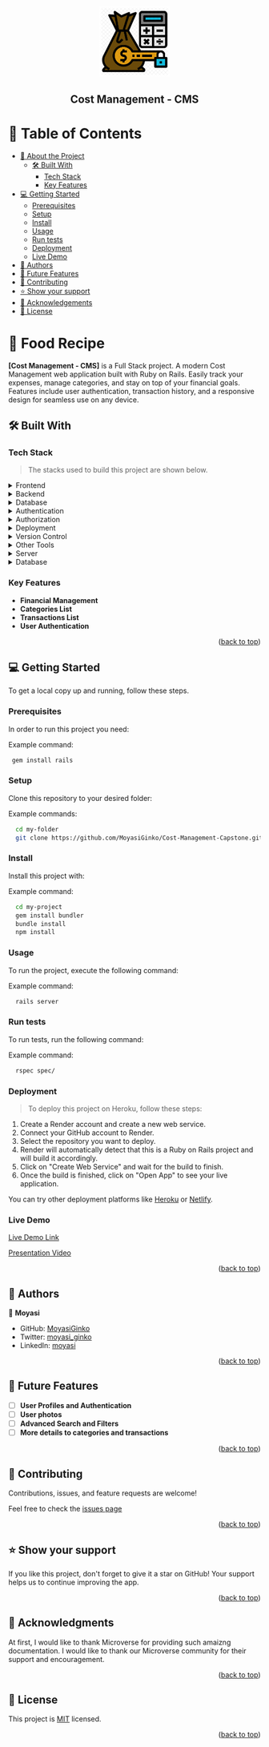 <a name="readme-top"></a>

<div align="center">
  <img src="cms-logo.png" alt="logo" width="140"  height="auto" />
  <br/>

  <h2><b>Cost Management - CMS</b></h2>
</div>

# 📗 Table of Contents

- [📖 About the Project](#about-project)
  - [🛠 Built With](#built-with)
    - [Tech Stack](#tech-stack)
    - [Key Features](#key-features)
- [💻 Getting Started](#getting-started)
  - [Prerequisites](#prerequisites)
  - [Setup](#setup)
  - [Install](#install)
  - [Usage](#usage)
  - [Run tests](#run-tests)
  - [Deployment](#deployment)
  - [Live Demo](#live-demo)
- [👥 Authors](#authors)
- [🔭 Future Features](#future-features)
- [🤝 Contributing](#contributing)
- [⭐️ Show your support](#support)
- [🙏 Acknowledgements](#acknowledgements)
- [📝 License](#license)

# 📖 Food Recipe <a name="about-project"></a>

**[Cost Management - CMS]** is a Full Stack project. A modern Cost Management web application built with Ruby on Rails. Easily track your expenses, manage categories, and stay on top of your financial goals. Features include user authentication, transaction history, and a responsive design for seamless use on any device.

## 🛠 Built With <a name="built-with"></a>

### Tech Stack <a name="tech-stack"></a>

> The stacks used to build this project are shown below.

<details>
  <summary>Frontend</summary>
  <ul>
    <li><a href="https://developer.mozilla.org/en-US/docs/Web/HTML">HTML</a></li>
    <li><a href="https://rubyonrails.org/">ERB (Embedded Ruby)</a></li>
    <li><a href="https://developer.mozilla.org/en-US/docs/Web/CSS">CSS</a></li>
    <li><a href="https://developer.mozilla.org/en-US/docs/Web/JavaScript">JavaScript</a></li>
    <li><a href="https://tailwindcss.com/">Tailwind CSS</a></li>
  </ul>
</details>
<details>
  <summary>Backend</summary>
  <ul>
    <li><a href="https://rubyonrails.org/">Ruby on Rails</a></li>
  </ul>
</details>
<details>
  <summary>Database</summary>
  <ul>
    <li><a href="https://www.postgresql.org/">PostgreSQL</a></li>
  </ul>
</details>
<details>
  <summary>Authentication</summary>
  <ul>
    <li><a href="https://github.com/heartcombo/devise">Devise</a></li>
  </ul>
</details>
<details>
  <summary>Authorization</summary>
  <ul>
    <li><a href="https://github.com/CanCanCommunity/cancancan">CanCanCan</a></li>
  </ul>
</details>
<details>
  <summary>Deployment</summary>
  <ul>
    <li><a href="https://www.heroku.com/">Heroku</a></li>
  </ul>
</details>
<details>
  <summary>Version Control</summary>
  <ul>
    <li><a href="https://git-scm.com/">Git</a></li>
    <li><a href="https://github.com/">GitHub</a></li>
  </ul>
</details>
<details>
  <summary>Other Tools</summary>
  <ul>
    <li><a href="https://code.visualstudio.com/">Visual Studio Code</a></li>
    <li>Command Line</li>
    <li><a href="https://bundler.io/">Bundler (Ruby gem management)</a></li>
    <li><a href="https://classic.yarnpkg.com/en/">Yarn/NPM (JavaScript package management)</a></li>
  </ul>
</details>

<details>
  <summary>Server</summary>
  <ul>
    <li><a href="https://expressjs.com/">Express.js</a></li>
  </ul>
</details>

<details>
<summary>Database</summary>
  <ul>
    <li><a href="https://www.postgresql.org/">PostgreSQL</a></li>
  </ul>
</details>

### Key Features <a name="key-features"></a>

- **Financial Management**
- **Categories List**
- **Transactions List**
- **User Authentication**

<p align="right">(<a href="#readme-top">back to top</a>)</p>

## 💻 Getting Started <a name="getting-started"></a>

To get a local copy up and running, follow these steps.

### Prerequisites

In order to run this project you need:


Example command:

```sh
 gem install rails
```


### Setup

Clone this repository to your desired folder:


Example commands:

```sh
  cd my-folder
  git clone https://github.com/MoyasiGinko/Cost-Management-Capstone.git
```

### Install

Install this project with:


Example command:

```sh
  cd my-project
  gem install bundler
  bundle install
  npm install
```

### Usage

To run the project, execute the following command:


Example command:

```sh
  rails server
```

### Run tests

To run tests, run the following command:


Example command:

```sh
  rspec spec/
```


### Deployment
> To deploy this project on Heroku, follow these steps:

1. Create a Render account and create a new web service.
2. Connect your GitHub account to Render.
3. Select the repository you want to deploy.
4. Render will automatically detect that this is a Ruby on Rails project and will build it accordingly.
5. Click on "Create Web Service" and wait for the build to finish.
6. Once the build is finished, click on "Open App" to see your live application.

You can try other deployment platforms like [Heroku](https://www.heroku.com/) or [Netlify](https://www.netlify.com/).
### Live Demo <a name="live-demo"></a>

[Live Demo Link](https://rails-8sbg.onrender.com/)

[Presentation Video](https://www.loom.com/share/90bf801fe7134f3c91696308f2e89a48?sid=6c0f3195-18e7-4ef6-9704-d4019104719f)

<p align="right">(<a href="#readme-top">back to top</a>)</p>


## 👥 Authors <a name="authors"></a>

👤 **Moyasi**

- GitHub: [MoyasiGinko](https://github.com/MoyasiGinko)
- Twitter: [moyasi_ginko](https://twitter.com/moyasi_ginko)
- LinkedIn: [moyasi](https://www.linkedin.com/in/moyasi)

<p align="right">(<a href="#readme-top">back to top</a>)</p>

## 🔭 Future Features <a name="future-features"></a>

- [ ] **User Profiles and Authentication**
- [ ] **User photos**
- [ ] **Advanced Search and Filters**
- [ ] **More details to categories and transactions**

<p align="right">(<a href="#readme-top">back to top</a>)</p>

## 🤝 Contributing <a name="contributing"></a>

Contributions, issues, and feature requests are welcome!

Feel free to check the [issues page](https://github.com/MoyasiGinko/Cost-Management-Capstone/issues)

<p align="right">(<a href="#readme-top">back to top</a>)</p>

## ⭐️ Show your support <a name="support"></a>

If you like this project, don't forget to give it a star on GitHub! Your support helps us to continue improving the app.


<p align="right">(<a href="#readme-top">back to top</a>)</p>

## 🙏 Acknowledgments <a name="acknowledgements"></a>

At first, I would like to thank Microverse for providing such amaizng documentation. I would like to thank our Microverse community for their support and encouragement.

<p align="right">(<a href="#readme-top">back to top</a>)</p>


## 📝 License <a name="license"></a>

This project is [MIT](./LICENSE) licensed.

<p align="right">(<a href="#readme-top">back to top</a>)</p>